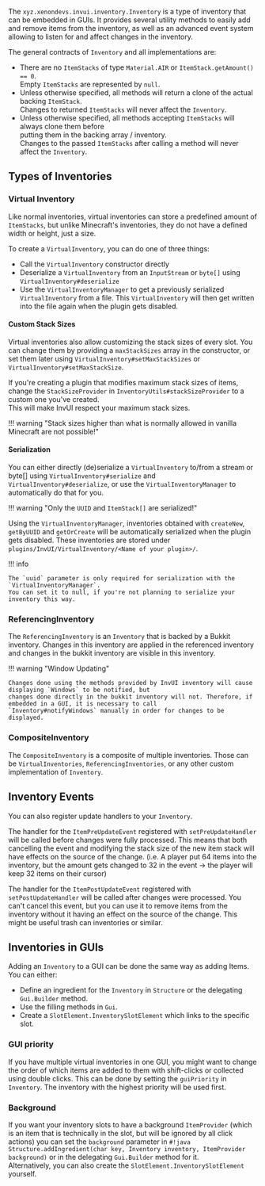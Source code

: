 The `xyz.xenondevs.invui.inventory.Inventory` is a type of inventory that can be embedded in GUIs.
It provides several utility methods to easily add and remove items from the inventory, as well as an advanced event
system allowing to listen for and affect changes in the inventory.

The general contracts of `Inventory` and all implementations are:

* There are no `ItemStacks` of type `Material.AIR` or `ItemStack.getAmount() == 0`.  
  Empty `ItemStacks` are represented by `null`.
* Unless otherwise specified, all methods will return a clone of the actual backing `ItemStack`.  
  Changes to returned `ItemStacks` will never affect the `Inventory`.
* Unless otherwise specified, all methods accepting `ItemStacks` will always clone them before  
  putting them in the backing array / inventory.  
  Changes to the passed `ItemStacks` after calling a method will never affect the `Inventory`.

## Types of Inventories

### Virtual Inventory

Like normal inventories, virtual inventories can store a predefined amount of `ItemStacks`, but unlike
Minecraft's inventories, they do not have a defined width or height, just a size.

To create a `VirtualInventory`, you can do one of three things:

* Call the `VirtualInventory` constructor directly
* Deserialize a `VirtualInventory` from an `InputStream` or `byte[]` using `VirtualInventory#deserialize`
* Use the `VirtualInventoryManager` to get a previously serialized `VirtualInventory` from a file.
  This `VirtualInventory` will then get written into the file again when the plugin gets disabled.

#### Custom Stack Sizes

Virtual inventories also allow customizing the stack sizes of every slot.
You can change them by providing a `maxStackSizes` array in the constructor, or set them later using
`VirtualInventory#setMaxStackSizes` or `VirtualInventory#setMaxStackSize`.

If you're creating a plugin that modifies maximum stack sizes of items, change the
`StackSizeProvider` in `InventoryUtils#stackSizeProvider` to a custom one you've created.  
This will make InvUI respect your maximum stack sizes.

!!! warning "Stack sizes higher than what is normally allowed in vanilla Minecraft are not possible!"

#### Serialization

You can either directly (de)serialize a `VirtualInventory` to/from a stream or byte[] using `VirtualInventory#serialize`
and `VirtualInventory#deserialize`, or use the `VirtualInventoryManager` to automatically do that for you.

!!! warning "Only the `UUID` and `ItemStack[]` are serialized!"

Using the `VirtualInventoryManager`, inventories obtained with `createNew`, `getByUUID` and `getOrCreate`
will be automatically serialized when the plugin gets disabled. These inventories are stored under
`plugins/InvUI/VirtualInventory/<Name of your plugin>/`.

!!! info

    The `uuid` parameter is only required for serialization with the `VirtualInventoryManager`.  
    You can set it to null, if you're not planning to serialize your inventory this way.

### ReferencingInventory

The `ReferencingInventory` is an `Inventory` that is backed by a Bukkit inventory. Changes in this inventory are
applied in the referenced inventory and changes in the bukkit inventory are visible in this inventory.

!!! warning "Window Updating"

    Changes done using the methods provided by InvUI inventory will cause displaying `Windows` to be notified, but
    changes done directly in the bukkit inventory will not. Therefore, if embedded in a GUI, it is necessary to call
    `Inventory#notifyWindows` manually in order for changes to be displayed.

### CompositeInventory

The `CompositeInventory` is a composite of multiple inventories. Those can be `VirtualInventories`, `ReferencingInventories`,
or any other custom implementation of `Inventory`.

## Inventory Events

You can also register update handlers to your `Inventory`.

The handler for the `ItemPreUpdateEvent` registered with `setPreUpdateHandler` will be called before changes were fully processed.
This means that both cancelling the event and modifying the stack size of the new item stack
will have effects on the source of the change. (i.e. A player put 64 items into the inventory, but
the amount gets changed to 32 in the event -> the player will keep 32 items on their cursor)

The handler for the `ItemPostUpdateEvent` registered with `setPostUpdateHandler` will be called after
changes were processed. You can't cancel this event, but you can use it to remove items from the inventory
without it having an effect on the source of the change. This might be useful trash can inventories or similar.

## Inventories in GUIs

Adding an `Inventory` to a GUI can be done the same way as adding Items.  
You can either:

* Define an ingredient for the `Inventory` in `Structure` or the delegating `Gui.Builder` method.
* Use the filling methods in `Gui`.
* Create a `SlotElement.InventorySlotElement` which links to the specific slot.

### GUI priority

If you have multiple virtual inventories in one GUI, you might want to change the order of
which items are added to them with shift-clicks or collected using double clicks.
This can be done by setting the `guiPriority` in `Inventory`. The inventory with the highest priority will be used first.

### Background

If you want your inventory slots to have a background `ItemProvider` (which is an item that is technically in the slot,
but will be ignored by all click actions) you can set the `background` parameter in
`#!java Structure.addIngredient(char key, Inventory inventory, ItemProvider background)` or in the delegating `Gui.Builder` method for it.  
Alternatively, you can also create the `SlotElement.InventorySlotElement` yourself.